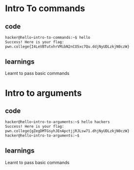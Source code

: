 # Intro To commands
## code
```bash
hacker@hello~intro-to-commands:~$ hello
Success! Here is your flag:
pwn.college{I4LeVBTutxhrVMibN2nCO5xc7Qu.ddjNyUDLzkjN0czW}
```
## learnings 
Learnt to pass basic commands 

# Intro to arguments 
## code
```bash
hacker@hello~intro-to-arguments:~$ hello hackers
Success! Here is your flag:
pwn.college{gZegDMTGsyhJEnApctjjRJLsw71.dhjNyUDLzkjN0czW}
hacker@hello~intro-to-arguments:~$
```
## learnings 
Learnt to pass basic commands 

